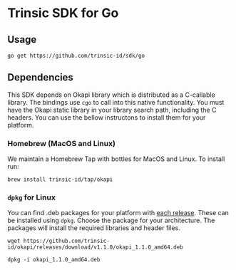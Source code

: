 # Trinsic SDK for Go

## Usage

```
go get https://github.com/trinsic-id/sdk/go
```

## Dependencies

This SDK depends on Okapi library which is distributed as a C-callable library.
The bindings use `cgo` to call into this native functionality. You must have the Okapi static library in 
your library search path, including the C headers. You can use the bellow instructons to install them for your platform.

### Homebrew (MacOS and Linux)

We maintain a Homebrew Tap with bottles for MacOS and Linux. To install run:

```
brew install trinsic-id/tap/okapi
```

### `dpkg` for Linux

You can find .deb packages for your platform with [each release](https://github.com/trinsic-id/okapi/releases). These can be installed using `dpkg`.
Choose the package for your architecture.
The packages will install the required libraries and header files.

```
wget https://github.com/trinsic-id/okapi/releases/download/v1.1.0/okapi_1.1.0_amd64.deb

dpkg -i okapi_1.1.0_amd64.deb
```
